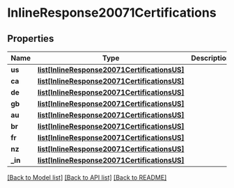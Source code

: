 # InlineResponse20071Certifications

## Properties
Name | Type | Description | Notes
------------ | ------------- | ------------- | -------------
**us** | [**list[InlineResponse20071CertificationsUS]**](InlineResponse20071CertificationsUS.md) |  | [optional] 
**ca** | [**list[InlineResponse20071CertificationsUS]**](InlineResponse20071CertificationsUS.md) |  | [optional] 
**de** | [**list[InlineResponse20071CertificationsUS]**](InlineResponse20071CertificationsUS.md) |  | [optional] 
**gb** | [**list[InlineResponse20071CertificationsUS]**](InlineResponse20071CertificationsUS.md) |  | [optional] 
**au** | [**list[InlineResponse20071CertificationsUS]**](InlineResponse20071CertificationsUS.md) |  | [optional] 
**br** | [**list[InlineResponse20071CertificationsUS]**](InlineResponse20071CertificationsUS.md) |  | [optional] 
**fr** | [**list[InlineResponse20071CertificationsUS]**](InlineResponse20071CertificationsUS.md) |  | [optional] 
**nz** | [**list[InlineResponse20071CertificationsUS]**](InlineResponse20071CertificationsUS.md) |  | [optional] 
**_in** | [**list[InlineResponse20071CertificationsUS]**](InlineResponse20071CertificationsUS.md) |  | [optional] 

[[Back to Model list]](../README.md#documentation-for-models) [[Back to API list]](../README.md#documentation-for-api-endpoints) [[Back to README]](../README.md)

